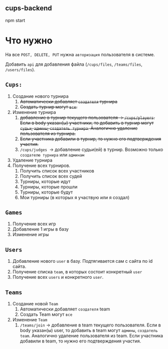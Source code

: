 ## cups-backend
npm start

# Что нужно
На все `POST, DELETE, PUT` нужна `авторизация` пользователя в системе.

Добавить `api` для добавления файла (`/cups/files`, `/teams/files`, `/users/files`).

## `Cups:`
1. Создание нового турнира
   1) ~~Автоматически добавляет `создателя` турнира~~
   2) ~~Создать турнир могут `все`.~~
2. Изменение турнира
   1) ~~добавление в турнир текущего пользователя -> `/cups/players`. Если в body 
   указан(ы) участники, то добавить в турнир могут `судьи`, `админы`, `создатель турнира`.
   Аналогично удаление пользователя из турнира.~~
   2) ~~Если участника добавили в турнир, то нужно его подтверждения участия.~~
   3) `/cups/judges `-> добавление судьи(ей) в турнир. Возможно только `создателю турнира`
   или `админам`
3. Удаление турнира
4. Получение всех турниров.
    1) Получить список всех участников
    2) Получить список всех судей
    3) Турниры, которые идут
    4) Турниры, которые прошли
    5) Турниры, которые будут
    6) Мои турниры (в которых я участвую или я создал)

## `Games`
1. Получение всех игр
2. Добавление 1 игры в базу
3. Изменение игры

## `Users`
1. Добавление нового `user` в базу. Подтягивается сам с сайта по id сайта.
2. Получение списка `team`, в которых состоит конкретный `user`
3. Получение всех `users` и конкретного `user`.

## `Teams`
1. Создание новой `Team`
    1) Автоматически добавляет `создателя` team
    2) Создать Team могут `все`
2. Изменение `Team`
    1) `/teams/join` -> добавление в team текущего пользователя. Если в body 
   указан(ы) user, то добавить в team могут `админы`, `создатель team`.
   Аналогично удаление пользователя из team. Если участника добавили в team,
   то нужно его подтверждения участия.
